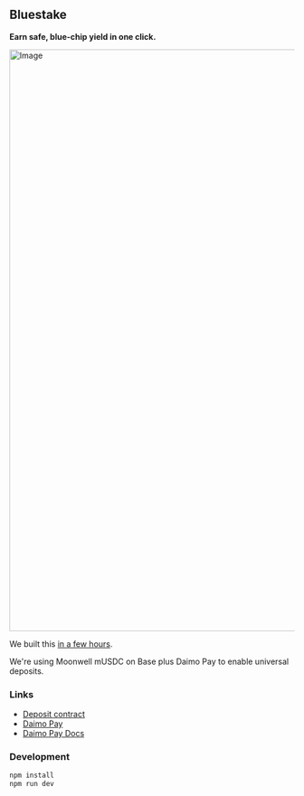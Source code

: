 ## Bluestake

**Earn safe, blue-chip yield in one click.**

<img width="1029" alt="Image" src="https://github.com/user-attachments/assets/3a90d391-270d-444e-87be-698b8f2589f6" />


We built this [in a few hours](https://x.com/i/broadcasts/1kvJpyBPaVwxE).

We're using Moonwell mUSDC on Base plus Daimo Pay to enable universal deposits.


### Links

- [Deposit contract](https://basescan.org/address/0x700535ee0ad7e17705fb44f271f9bd939f0957b4#code)
- [Daimo Pay](https://pay.daimo.com)
- [Daimo Pay Docs](https://paydocs.daimo.com)


### Development

```bash
npm install
npm run dev
```